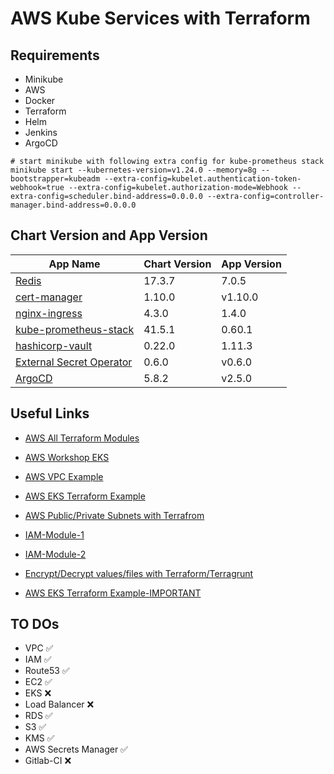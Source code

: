 # AWS Kube Services with Terraform

## Requirements

* Minikube
* AWS
* Docker
* Terraform
* Helm
* Jenkins
* ArgoCD

```shell
# start minikube with following extra config for kube-prometheus stack
minikube start --kubernetes-version=v1.24.0 --memory=8g --bootstrapper=kubeadm --extra-config=kubelet.authentication-token-webhook=true --extra-config=kubelet.authorization-mode=Webhook --extra-config=scheduler.bind-address=0.0.0.0 --extra-config=controller-manager.bind-address=0.0.0.0
```

## Chart Version and App Version
| App Name  | Chart Version | App Version |
| ------------- | ------------- |  -------------|
| [Redis](https://artifacthub.io/packages/helm/bitnami/redis)  | 17.3.7  | 7.0.5  |
| [cert-manager](https://artifacthub.io/packages/helm/cert-manager/cert-manager)  | 1.10.0  | v1.10.0  |
| [nginx-ingress](https://github.com/kubernetes/ingress-nginx/tree/main/charts/ingress-nginx)  | 4.3.0  | 1.4.0  |
| [kube-prometheus-stack](https://artifacthub.io/packages/helm/prometheus-community/kube-prometheus-stack)  | 41.5.1  | 0.60.1  |
| [hashicorp-vault](https://artifacthub.io/packages/helm/hashicorp/vault)  | 0.22.0  | 1.11.3  |
| [External Secret Operator](https://artifacthub.io/packages/helm/external-secrets-operator/external-secrets)  | 0.6.0  | v0.6.0  |
| [ArgoCD](https://artifacthub.io/packages/helm/argo/argo-cd)  | 5.8.2  | v2.5.0  |

## Useful Links

* [AWS All Terraform Modules](https://gitlab.gluzdov.com/public-repos/terraform_modules)
* [AWS Workshop EKS](https://tf-eks-workshop.workshop.aws/000_workshop_introduction.html)
* [AWS VPC Example](https://adamtheautomator.com/terraform-vpc/)
* [AWS EKS Terraform Example](https://medium.com/devops-mojo/terraform-provision-amazon-eks-cluster-using-terraform-deploy-create-aws-eks-kubernetes-cluster-tf-4134ab22c594)
* [AWS Public/Private Subnets with Terrafrom](https://medium.com/@kuldeep.rajpurohit/vpc-with-public-and-private-subnet-nat-on-aws-using-terraform-85a18d17c95e)
* [IAM-Module-1](https://github.com/cytopia/terraform-aws-iam/tree/master)
* [IAM-Module-2](https://gitlab.gluzdov.com/public-repos/terraform_modules/-/tree/master/terraform-aws-iam)

* [Encrypt/Decrypt values/files with Terraform/Terragrunt](https://blog.gruntwork.io/a-comprehensive-guide-to-managing-secrets-in-your-terraform-code-1d586955ace1#4df5)

* [AWS EKS Terraform Example-IMPORTANT](https://rderik.com/blog/setting-up-a-kubernetes-cluster-in-amazon-eks-using-terraform/)

## TO DOs

* VPC &#9989;
* IAM &#9989;
* Route53 &#9989;
* EC2 &#9989;
* EKS &#10060;
* Load Balancer &#10060;
* RDS &#9989;
* S3 &#9989;
* KMS &#9989;
* AWS Secrets Manager &#9989;
* Gitlab-CI &#10060;

